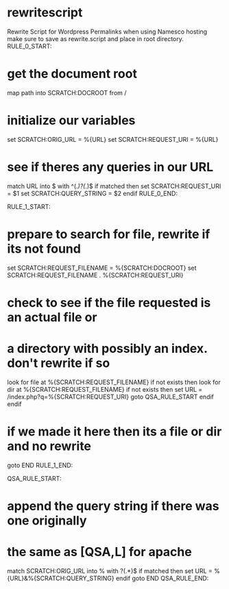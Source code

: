 # rewritescript
Rewrite Script for Wordpress Permalinks when using Namesco hosting make sure to save as rewrite.script and place in root directory.
RULE_0_START:
# get the document root
map path into SCRATCH:DOCROOT from /
# initialize our variables
set SCRATCH:ORIG_URL = %{URL}
set SCRATCH:REQUEST_URI = %{URL}

# see if theres any queries in our URL
match URL into $ with ^(.*)\?(.*)$
if matched then
  set SCRATCH:REQUEST_URI = $1
  set SCRATCH:QUERY_STRING = $2
endif
RULE_0_END:

RULE_1_START:
# prepare to search for file, rewrite if its not found
set SCRATCH:REQUEST_FILENAME = %{SCRATCH:DOCROOT}
set SCRATCH:REQUEST_FILENAME . %{SCRATCH:REQUEST_URI}

# check to see if the file requested is an actual file or
# a directory with possibly an index.  don't rewrite if so
look for file at %{SCRATCH:REQUEST_FILENAME}
if not exists then
  look for dir at %{SCRATCH:REQUEST_FILENAME}
  if not exists then
    set URL = /index.php?q=%{SCRATCH:REQUEST_URI}
    goto QSA_RULE_START
  endif
endif

# if we made it here then its a file or dir and no rewrite
goto END
RULE_1_END:

QSA_RULE_START:
# append the query string if there was one originally
# the same as [QSA,L] for apache
match SCRATCH:ORIG_URL into % with \?(.*)$
if matched then
  set URL = %{URL}&%{SCRATCH:QUERY_STRING}
endif
goto END
QSA_RULE_END:

